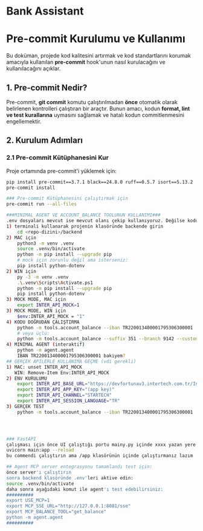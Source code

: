 # Bank Assistant

# Pre-commit Kurulumu ve Kullanımı

Bu doküman, projede kod kalitesini artırmak ve kod standartlarını korumak amacıyla kullanılan **pre-commit** hook'unun nasıl kurulacağını ve kullanılacağını açıklar.

## 1. Pre-commit Nedir?
Pre-commit, **git commit** komutu çalıştırılmadan **önce** otomatik olarak belirlenen kontrolleri çalıştıran bir araçtır.
Bunun amacı, kodun **format, lint ve test kurallarına** uymasını sağlamak ve hatalı kodun commitlenmesini engellemektir.

## 2. Kurulum Adımları

### 2.1 Pre-commit Kütüphanesini Kur
Proje ortamında pre-commit'i yüklemek için:

```bash
pip install pre-commit==3.7.1 black==24.8.0 ruff==0.5.7 isort==5.13.2
pre-commit install

### Pre-commit Kütüphanesini çalıştırmak için
pre-commit run --all-files

###MINIMAL AGENT VE ACCOUNT_BALANCE TOOLUNUN KULLANIMI###
.env dosyaları mevcut ise mevcut olanı çekip kullanıyoruz. Değilse kodu çalıştırmadan eklemek gerekiyor.
1) terminali kullanarak projenin klasöründe backende girin
    cd <repo-dizini>/backend
2) MAC için
    python3 -m venv .venv
    source .venv/bin/activate
    python -m pip install --upgrade pip
    # mock için zorunlu değil ama isterseniz:
    pip install python-dotenv
2) WIN için
    py -3 -m venv .venv
    .\.venv\Scripts\Activate.ps1
    python -m pip install --upgrade pip
    pip install python-dotenv
3) MOCK MODE, MAC için
    export INTER_API_MOCK=1
3) MOCK MODE, WIN için
    $env:INTER_API_MOCK = "1"
4) KODU DOĞRUDAN ÇALIŞTIRMA
    python -m tools.account_balance --iban TR220013400001795306300001
    # veya üçlü:
    python -m tools.account_balance --suffix 351 --branch 9142 --customer 17953063
4) MINIMAL AGENT (interaktif)
    python -m agent.agent
    IBAN TR220013400001795306300001 bakiyem?
## GERÇEK APILERLE KULLANIMA GEÇME (vdi gerekli)
1) MAC: unset INTER_API_MOCK
   WIN: Remove-Item Env:INTER_API_MOCK
2) ENV KURULUMU
    export INTER_API_BASE_URL="https://devfortunav3.intertech.com.tr/Intertech.Fortuna.WebApi.Services"
    export INTER_API_APP_KEY="(app key)"
    export INTER_API_CHANNEL="STARTECH"
    export INTER_API_SESSION_LANGUAGE="TR"
3) GERÇEK TEST
    python -m tools.account_balance --iban TR220013400001795306300001




### FastAPI
çalışması için önce UI çalıştığı portu mainy.py içinde xxxx yazan yere yazıp sonra
uvicorn main:app --reload
bu commendi çalıştırın ama /app klasörünün içinde çalıştırmanız lazım

## Agent MCP server entegrasyonu tamamlandı test için:
önce server'ı çalıştırın
sonra backend klasöründe .env'leri aktive edin:
source .venv/bin/activate
daha sonra aşağıdaki komut ile agent'ı test edebilirsiniz:
##########
export USE_MCP=1
export MCP_SSE_URL="http://127.0.0.1:8081/sse"
export MCP_BALANCE_TOOL="get_balance"
python -m agent.agent
##########